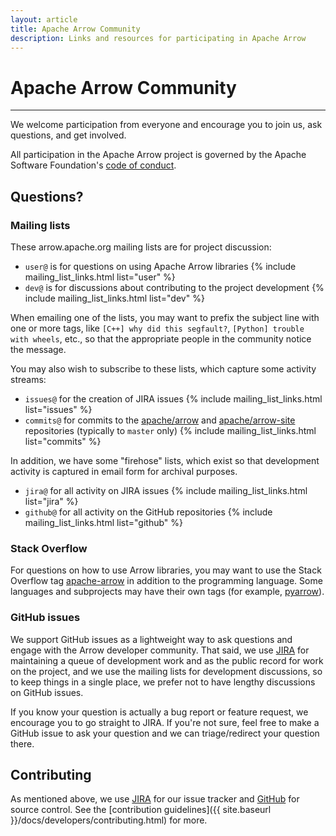 ```yaml
---
layout: article
title: Apache Arrow Community
description: Links and resources for participating in Apache Arrow
---
```

<!--
{% comment %}
Licensed to the Apache Software Foundation (ASF) under one or more
contributor license agreements.  See the NOTICE file distributed with
this work for additional information regarding copyright ownership.
The ASF licenses this file to you under the Apache License, Version 2.0
(the "License"); you may not use this file except in compliance with
the License.  You may obtain a copy of the License at

http://www.apache.org/licenses/LICENSE-2.0

Unless required by applicable law or agreed to in writing, software
distributed under the License is distributed on an "AS IS" BASIS,
WITHOUT WARRANTIES OR CONDITIONS OF ANY KIND, either express or implied.
See the License for the specific language governing permissions and
limitations under the License.
{% endcomment %}
-->

# Apache Arrow Community

<hr class="mt-4 mb-3">

We welcome participation from everyone and encourage you to join us, ask questions, and get involved.

All participation in the Apache Arrow project is governed by the Apache Software Foundation's [code of conduct](https://www.apache.org/foundation/policies/conduct.html).

## Questions?

### Mailing lists

These arrow.apache.org mailing lists are for project discussion:

<ul>
  <li> <code>user@</code> is for questions on using Apache Arrow libraries {% include mailing_list_links.html list="user" %} </li>
  <li> <code>dev@</code> is for discussions about contributing to the project development {% include mailing_list_links.html list="dev" %} </li>
</ul>

When emailing one of the lists, you may want to prefix the subject line with one or more tags, like `[C++] why did this segfault?`, `[Python] trouble with wheels`, etc., so that the appropriate people in the community notice the message.

You may also wish to subscribe to these lists, which capture some activity streams:

<ul>
  <li> <code>issues@</code> for the creation of JIRA issues {% include mailing_list_links.html list="issues" %} </li>
  <li> <code>commits@</code> for commits to the <a href="https://github.com/apache/arrow">apache/arrow</a> and <a href="https://github.com/apache/arrow-site">apache/arrow-site</a> repositories (typically to <code>master</code> only) {% include mailing_list_links.html list="commits" %} </li>
</ul>

In addition, we have some "firehose" lists, which exist so that development
activity is captured in email form for archival purposes.

<ul>
  <li> <code>jira@</code> for all activity on JIRA issues {% include mailing_list_links.html list="jira" %} </li>
  <li> <code>github@</code> for all activity on the GitHub repositories {% include mailing_list_links.html list="github" %} </li>
</ul>

### Stack Overflow

For questions on how to use Arrow libraries, you may want to use the Stack Overflow tag [apache-arrow](https://stackoverflow.com/questions/tagged/apache-arrow) in addition to the programming language. Some languages and subprojects may have their own tags (for example, [pyarrow](https://stackoverflow.com/questions/tagged/pyarrow)).

### GitHub issues

We support GitHub issues as a lightweight way to ask questions and engage with
the Arrow developer community.
That said, we use [JIRA](https://issues.apache.org/jira/browse/ARROW) for maintaining a queue of development work and as the public record for work on the project, and we use the mailing lists for development discussions, so to keep things in a single place, we prefer not to have lengthy discussions on GitHub issues.

If you know your question is actually a bug report or feature request, we encourage you to go straight to JIRA. If you're not sure, feel free to make a GitHub issue to ask your question and we can triage/redirect your question there.

## Contributing

As mentioned above, we use [JIRA](https://issues.apache.org/jira/browse/ARROW) for our issue tracker and [GitHub](https://github.com/apache/arrow) for source control. See the [contribution guidelines]({{ site.baseurl }}/docs/developers/contributing.html) for more.
